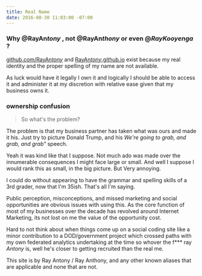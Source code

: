 ```yaml
---
title: Real Name
date: 2016-08-30 11:03:00 -07:00
---
```





### Why @RayAn*tony* , not @RayAn*thony* or even @*RayKooyenga* ?

[github.com/RayAn*tony*](@rayantony) and [RayAn*tony*.github.io](RayAn*tony*.github.io) exist because my real identity and the proper spelling of my name are not available. 

As luck would have it legally I own it and logically I should be able to access it and administer it at my discretion with relative ease given that my business owns it. 

### ownership confusion
>So what's the problem?

The problem is that my business partner has taken what was ours and made it his. Just try to picture Donald Trump, and his *We're going to grab, and grab, and grab"* speech.

Yeah it was kind like that I suppose. Not much ado was made over the innumerable consequences I might face large or small. And well I suppose I would rank this as small, in the big picture. But Very annoying. 

I could do without appearing to have the grammar and spelling skills of a 3rd grader, now that I'm 35ish. That's all I'm saying.

Public perception, misconceptions, and missed marketing and social opportunities are obvious issues with using this. As the core function of most of my businesses over the decade has revolved around Internet Marketing, its not lost on me the value of the opportunity cost. 

Hard to not think about when things come up on a social coding site like a minor contribution to a DOD/government project which crossed paths with my own federated analytics undertaking at the time so whover the f*** ray *Antony* is, well he's closer to getting recruited than the real me. 


<p class="message">
  This site is by Ray Antony / Ray Anthony, and any other known aliases that are applicable and none that are not.
</p>